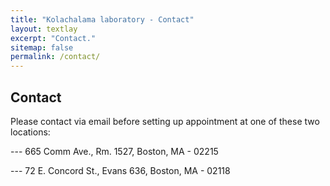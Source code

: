 ```yaml
---
title: "Kolachalama laboratory - Contact"
layout: textlay
excerpt: "Contact."
sitemap: false
permalink: /contact/
---
```


## Contact

Please contact via email before setting up appointment at one of these two locations:

--- 665 Comm Ave., Rm. 1527, Boston, MA - 02215

--- 72 E. Concord St., Evans 636, Boston, MA - 02118
